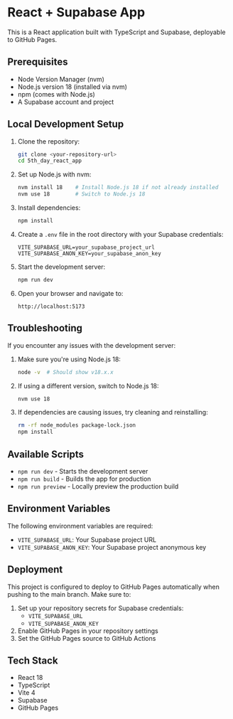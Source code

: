 # React + Supabase App

This is a React application built with TypeScript and Supabase, deployable to GitHub Pages.

## Prerequisites

- Node Version Manager (nvm)
- Node.js version 18 (installed via nvm)
- npm (comes with Node.js)
- A Supabase account and project

## Local Development Setup

1. Clone the repository:
   ```bash
   git clone <your-repository-url>
   cd 5th_day_react_app
   ```

2. Set up Node.js with nvm:
   ```bash
   nvm install 18    # Install Node.js 18 if not already installed
   nvm use 18        # Switch to Node.js 18
   ```

3. Install dependencies:
   ```bash
   npm install
   ```

4. Create a `.env` file in the root directory with your Supabase credentials:
   ```env
   VITE_SUPABASE_URL=your_supabase_project_url
   VITE_SUPABASE_ANON_KEY=your_supabase_anon_key
   ```

5. Start the development server:
   ```bash
   npm run dev
   ```

6. Open your browser and navigate to:
   ```
   http://localhost:5173
   ```

## Troubleshooting

If you encounter any issues with the development server:

1. Make sure you're using Node.js 18:
   ```bash
   node -v  # Should show v18.x.x
   ```

2. If using a different version, switch to Node.js 18:
   ```bash
   nvm use 18
   ```

3. If dependencies are causing issues, try cleaning and reinstalling:
   ```bash
   rm -rf node_modules package-lock.json
   npm install
   ```

## Available Scripts

- `npm run dev` - Starts the development server
- `npm run build` - Builds the app for production
- `npm run preview` - Locally preview the production build

## Environment Variables

The following environment variables are required:

- `VITE_SUPABASE_URL`: Your Supabase project URL
- `VITE_SUPABASE_ANON_KEY`: Your Supabase project anonymous key

## Deployment

This project is configured to deploy to GitHub Pages automatically when pushing to the main branch. Make sure to:

1. Set up your repository secrets for Supabase credentials:
   - `VITE_SUPABASE_URL`
   - `VITE_SUPABASE_ANON_KEY`
2. Enable GitHub Pages in your repository settings
3. Set the GitHub Pages source to GitHub Actions

## Tech Stack

- React 18
- TypeScript
- Vite 4
- Supabase
- GitHub Pages 